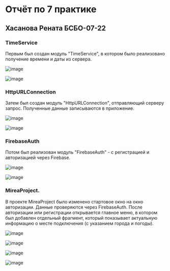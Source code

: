 # Отчёт по 7 практике
## Хасанова Рената БСБО-07-22

### **TimeService** 

Первым был создан модуль "TimeService", в котором было реализовано получение времени и даты из сервера.

![image](https://github.com/user-attachments/assets/829f9a7b-f509-4c3a-bd14-26f2034eb874)

 ![image](https://github.com/user-attachments/assets/8b51d9cd-9722-4b2e-a6a1-a1e8290da897)


### **HttpURLConnection** 

Затем был создан модуль "HttpURLConnection", отправляющий серверу запрос. Полученные данные записываются в приложение.

![image](https://github.com/user-attachments/assets/2513a176-bd0f-4da8-9ea2-ac851bdaf9b8)

![image](https://github.com/user-attachments/assets/413c500b-a36d-427a-a620-044cd76fcf2b)


### **FirebaseAuth** 

Потом был реализован модуль "FirebaseAuth" - с регистрацией и авторизацией через Firebase.

![image](https://github.com/user-attachments/assets/77835b8a-f611-4ee7-a4b2-c2aeab975ca8)

![image](https://github.com/user-attachments/assets/945f5f2b-3e9a-4351-92b8-5a6e133cb187)


### **MireaProject**.

В проекте MireaProject было изменено стартовое окно на окно авторизации. Данные проверяются через FirebaseAuth. После авторизации или регистрации открывается главное меню, в котором был добавлен отдельный фрагмент, который показывает актуальную информацию о месте подключения (с указанием города и погоды).

![image](https://github.com/user-attachments/assets/899f90da-cdfe-43b1-ba08-3e805b784e8f)

![image](https://github.com/user-attachments/assets/77f1dafd-bf30-4d4f-8bdf-ffd116058482)

![image](https://github.com/user-attachments/assets/9153998c-735b-4be0-8f0d-2529cb4ed2a9)

![image](https://github.com/user-attachments/assets/410f2cab-23fb-4889-ac8e-ce7e56ec01bd)


